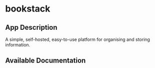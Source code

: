 # bookstack

## App Description

A simple, self-hosted, easy-to-use platform for organising and storing information.

## Available Documentation

